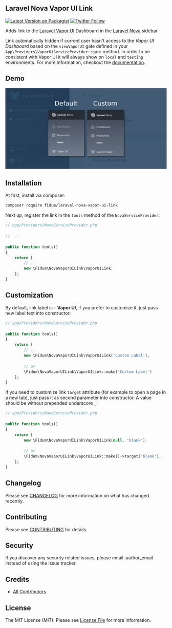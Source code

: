 ## Laravel Nova Vapor UI Link
[![Latest Version on Packagist](https://img.shields.io/packagist/v/fidum/laravel-nova-vapor-ui-link.svg?style=for-the-badge)](https://packagist.org/packages/fidum/laravel-nova-vapor-ui-link)
[![Twitter Follow](https://img.shields.io/twitter/follow/danmasonmp?label=Follow&logo=twitter&style=for-the-badge)](https://twitter.com/danmasonmp)

Adds link to the [Laravel Vapor UI](https://docs.vapor.build/1.0/introduction.html#installing-the-vapor-ui-dashboard)
Dashboard in the [Laravel Nova](https://nova.laravel.com/) sidebar. 

Link automatically hidden if current user hasn't access to the _Vapor UI Dashboard_ based on the `viewVaporUI` gate defined 
in your  `App\Providers\VaporUiServiceProvider::gate` method. In order to be consistent with Vapor UI it will always show 
on `local` and `testing` environments. For more information, checkout the [documentation](https://docs.vapor.build/1.0/introduction.html#dashboard-authorization).

## Demo

![Nova Vapor UI Link Demo](docs/demo.png)

## Installation

At first, install via composer:

```bash
composer require fidum/laravel-nova-vapor-ui-link
```

Next up, register the link in the `tools` method of the `NovaServiceProvider`:

```php
// app/Providers/NovaServiceProvider.php

// ...

public function tools()
{
    return [
        // ...
        new \Fidum\NovaVaporUILink\VaporUILink,
    ];
}
```

## Customization

By default, link label is - **Vapor UI**, if you prefer to customize it, just pass new label text into constructor:

```php
// app/Providers/NovaServiceProvider.php

public function tools()
{
    return [
        // ...
        new \Fidum\NovaVaporUILink\VaporUILink('Custom Label'),

        // or
        \Fidum\NovaVaporUILink\VaporUILink::make('Custom Label')
    ];
}
```

If you need to customize link `target` attribute (for example to open a page in a new tab), just pass it as second parameter into constructor.
A value should be without prepended underscore `_`:

```php
// app/Providers/NovaServiceProvider.php

public function tools()
{
    return [
        new \Fidum\NovaVaporUILink\VaporUILink(null, 'blank'),
        
        // or
        \Fidum\NovaVaporUILink\VaporUILink::make()->target('blank'),
    ];
}
```

## Changelog

Please see [CHANGELOG](CHANGELOG.md) for more information on what has changed recently.

## Contributing

Please see [CONTRIBUTING](CONTRIBUTING.md) for details.

## Security

If you discover any security related issues, please email :author_email instead of using the issue tracker.

## Credits

- [All Contributors](../../contributors)

## License

The MIT License (MIT). Please see [License File](LICENSE.md) for more information.
